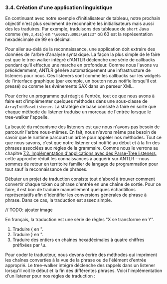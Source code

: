 ### 3.4. Création d'une application linguistique

En continuant avec notre exemple d'initialisateur de tableau, notre prochain objectif n'est plus seulement de reconnaître les initialisateurs mais aussi des les traduires. Par exemple, traduisons des tableaux de `short` Java comme `{99,3,451}` en `"\u0063\u0003\u01c3"` où 63 est la représentation hexadécimale de 99 en décimal.

Pour aller au-delà de la reconnaissance, une application doit extraire des données de l'arbre d'analyse syntaxique. La façon la plus simple de le faire est que le tree-walker intégré d'ANTLR déclenche une série de callbacks pendant qu'il effectue une marche en profondeur. Comme nous l'avons vu précédemment, ANTLR génère automatiquement une infrastructure de listeners pour nous. Ces listeners sont comme les callbacks sur les widgets de l'interface graphique (par exemple, un bouton nous notifie lorsqu'il est pressé) ou comme les événements SAX dans un parseur XML.

Pour écrire un programme qui réagit à l'entrée, tout ce que nous avons à faire est d'implémenter quelques méthodes dans une sous-classe de `ArrayInitBaseListener`. La stratégie de base consiste à faire en sorte que chaque méthode du listener traduise un morceau de l'entrée lorsque le tree-walker l'appelle.

La beauté du mécanisme des listeners est que nous n'avons pas besoin de parcourir l'arbre nous-mêmes. En fait, nous n'avons même pas besoin de savoir que le runtime parcourt un arbre pour appeler nos méthodes. Tout ce que nous savons, c'est que notre listener est notifié au début et à la fin des phrases associées aux règles de la grammaire.
Comme nous le verrons au chapitre [7.2. Implémentation d'applications avec des Parse-Tree listeners](../../Chapter_07/2), cette approche réduit les connaissances à acquérir sur ANTLR --nous sommes de retour en territoire familier de langage de programmation pour tout sauf la reconnaissance de phrases.

Débuter un projet de traduction consiste tout d'abord à trouver comment convertir chaque token ou phrase d'entrée en une chaîne de sortie. Pour ce faire, il est bon de traduire manuellement quelques échantillons représentatifs afin d'identifier les conversions générales de phrase à phrase. Dans ce cas, la traduction est assez simple.

// TODO: ajouter image

En français, la traduction est une série de règles "X se transforme en Y".

1. Traduire { en ".
2. Traduire } en ".
3. Traduire des entiers en chaînes hexadécimales à quatre chiffres préfixées par \u.

Pour coder le traducteur, nous devons écrire des méthodes qui impriment les chaînes converties à la vue de la phrase ou de l'élément d'entrée approprié. Le tree-walker intégré déclenche des rappels dans un listener lorsqu'il voit le début et la fin des différentes phrases. Voici l'implémentation d'un listener pour nos règles de traduction :
